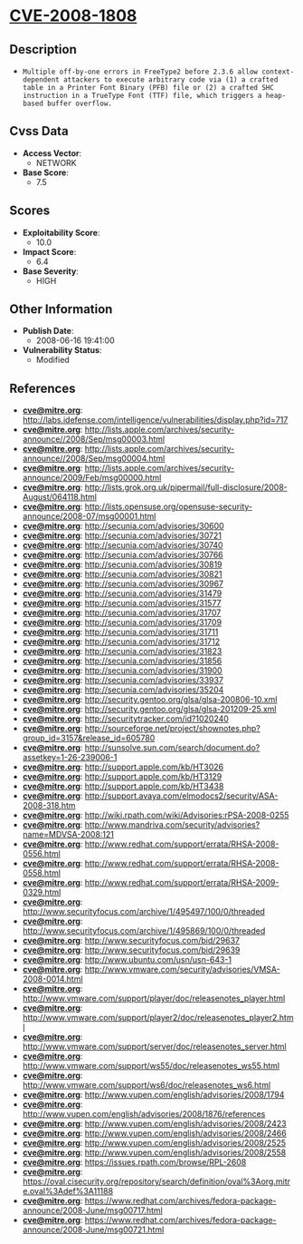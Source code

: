 
# [CVE-2008-1808](https://cve.mitre.org/cgi-bin/cvename.cgi?name=CVE-2008-1808)

## Description

- `Multiple off-by-one errors in FreeType2 before 2.3.6 allow context-dependent attackers to execute arbitrary code via (1) a crafted table in a Printer Font Binary (PFB) file or (2) a crafted SHC instruction in a TrueType Font (TTF) file, which triggers a heap-based buffer overflow.`

## Cvss Data

- **Access Vector**:
  - NETWORK
- **Base Score**:
  - 7.5

## Scores

- **Exploitability Score**:
  - 10.0
- **Impact Score**:
  - 6.4
- **Base Severity**:
  - HIGH

## Other Information

- **Publish Date**:
  - 2008-06-16 19:41:00
- **Vulnerability Status**:
  - Modified

## References

- **cve@mitre.org**: http://labs.idefense.com/intelligence/vulnerabilities/display.php?id=717
- **cve@mitre.org**: http://lists.apple.com/archives/security-announce//2008/Sep/msg00003.html
- **cve@mitre.org**: http://lists.apple.com/archives/security-announce//2008/Sep/msg00004.html
- **cve@mitre.org**: http://lists.apple.com/archives/security-announce/2009/Feb/msg00000.html
- **cve@mitre.org**: http://lists.grok.org.uk/pipermail/full-disclosure/2008-August/064118.html
- **cve@mitre.org**: http://lists.opensuse.org/opensuse-security-announce/2008-07/msg00001.html
- **cve@mitre.org**: http://secunia.com/advisories/30600
- **cve@mitre.org**: http://secunia.com/advisories/30721
- **cve@mitre.org**: http://secunia.com/advisories/30740
- **cve@mitre.org**: http://secunia.com/advisories/30766
- **cve@mitre.org**: http://secunia.com/advisories/30819
- **cve@mitre.org**: http://secunia.com/advisories/30821
- **cve@mitre.org**: http://secunia.com/advisories/30967
- **cve@mitre.org**: http://secunia.com/advisories/31479
- **cve@mitre.org**: http://secunia.com/advisories/31577
- **cve@mitre.org**: http://secunia.com/advisories/31707
- **cve@mitre.org**: http://secunia.com/advisories/31709
- **cve@mitre.org**: http://secunia.com/advisories/31711
- **cve@mitre.org**: http://secunia.com/advisories/31712
- **cve@mitre.org**: http://secunia.com/advisories/31823
- **cve@mitre.org**: http://secunia.com/advisories/31856
- **cve@mitre.org**: http://secunia.com/advisories/31900
- **cve@mitre.org**: http://secunia.com/advisories/33937
- **cve@mitre.org**: http://secunia.com/advisories/35204
- **cve@mitre.org**: http://security.gentoo.org/glsa/glsa-200806-10.xml
- **cve@mitre.org**: http://security.gentoo.org/glsa/glsa-201209-25.xml
- **cve@mitre.org**: http://securitytracker.com/id?1020240
- **cve@mitre.org**: http://sourceforge.net/project/shownotes.php?group_id=3157&release_id=605780
- **cve@mitre.org**: http://sunsolve.sun.com/search/document.do?assetkey=1-26-239006-1
- **cve@mitre.org**: http://support.apple.com/kb/HT3026
- **cve@mitre.org**: http://support.apple.com/kb/HT3129
- **cve@mitre.org**: http://support.apple.com/kb/HT3438
- **cve@mitre.org**: http://support.avaya.com/elmodocs2/security/ASA-2008-318.htm
- **cve@mitre.org**: http://wiki.rpath.com/wiki/Advisories:rPSA-2008-0255
- **cve@mitre.org**: http://www.mandriva.com/security/advisories?name=MDVSA-2008:121
- **cve@mitre.org**: http://www.redhat.com/support/errata/RHSA-2008-0556.html
- **cve@mitre.org**: http://www.redhat.com/support/errata/RHSA-2008-0558.html
- **cve@mitre.org**: http://www.redhat.com/support/errata/RHSA-2009-0329.html
- **cve@mitre.org**: http://www.securityfocus.com/archive/1/495497/100/0/threaded
- **cve@mitre.org**: http://www.securityfocus.com/archive/1/495869/100/0/threaded
- **cve@mitre.org**: http://www.securityfocus.com/bid/29637
- **cve@mitre.org**: http://www.securityfocus.com/bid/29639
- **cve@mitre.org**: http://www.ubuntu.com/usn/usn-643-1
- **cve@mitre.org**: http://www.vmware.com/security/advisories/VMSA-2008-0014.html
- **cve@mitre.org**: http://www.vmware.com/support/player/doc/releasenotes_player.html
- **cve@mitre.org**: http://www.vmware.com/support/player2/doc/releasenotes_player2.html
- **cve@mitre.org**: http://www.vmware.com/support/server/doc/releasenotes_server.html
- **cve@mitre.org**: http://www.vmware.com/support/ws55/doc/releasenotes_ws55.html
- **cve@mitre.org**: http://www.vmware.com/support/ws6/doc/releasenotes_ws6.html
- **cve@mitre.org**: http://www.vupen.com/english/advisories/2008/1794
- **cve@mitre.org**: http://www.vupen.com/english/advisories/2008/1876/references
- **cve@mitre.org**: http://www.vupen.com/english/advisories/2008/2423
- **cve@mitre.org**: http://www.vupen.com/english/advisories/2008/2466
- **cve@mitre.org**: http://www.vupen.com/english/advisories/2008/2525
- **cve@mitre.org**: http://www.vupen.com/english/advisories/2008/2558
- **cve@mitre.org**: https://issues.rpath.com/browse/RPL-2608
- **cve@mitre.org**: https://oval.cisecurity.org/repository/search/definition/oval%3Aorg.mitre.oval%3Adef%3A11188
- **cve@mitre.org**: https://www.redhat.com/archives/fedora-package-announce/2008-June/msg00717.html
- **cve@mitre.org**: https://www.redhat.com/archives/fedora-package-announce/2008-June/msg00721.html
